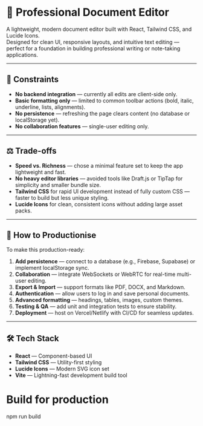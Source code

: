 # 📝 Professional Document Editor

A lightweight, modern document editor built with React, Tailwind CSS, and Lucide Icons.  
Designed for clean UI, responsive layouts, and intuitive text editing — perfect for a foundation in building professional writing or note-taking applications.

---

## 🚧 Constraints
- **No backend integration** — currently all edits are client-side only.
- **Basic formatting only** — limited to common toolbar actions (bold, italic, underline, lists, alignments).
- **No persistence** — refreshing the page clears content (no database or localStorage yet).
- **No collaboration features** — single-user editing only.

---

## ⚖️ Trade-offs
- **Speed vs. Richness** — chose a minimal feature set to keep the app lightweight and fast.
- **No heavy editor libraries** — avoided tools like Draft.js or TipTap for simplicity and smaller bundle size.
- **Tailwind CSS** for rapid UI development instead of fully custom CSS — faster to build but less unique styling.
- **Lucide Icons** for clean, consistent icons without adding large asset packs.

---

## 🚀 How to Productionise
To make this production-ready:
1. **Add persistence** — connect to a database (e.g., Firebase, Supabase) or implement localStorage sync.
2. **Collaboration** — integrate WebSockets or WebRTC for real-time multi-user editing.
3. **Export & Import** — support formats like PDF, DOCX, and Markdown.
4. **Authentication** — allow users to log in and save personal documents.
5. **Advanced formatting** — headings, tables, images, custom themes.
6. **Testing & QA** — add unit and integration tests to ensure stability.
7. **Deployment** — host on Vercel/Netlify with CI/CD for seamless updates.

---

## 🛠 Tech Stack
- **React** — Component-based UI
- **Tailwind CSS** — Utility-first styling
- **Lucide Icons** — Modern SVG icon set
- **Vite** — Lightning-fast development build tool

# Build for production
npm run build
